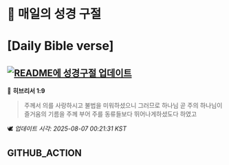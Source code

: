 # 🙏 매일의 성경 구절
# [Daily Bible verse]
## [![README에 성경구절 업데이트](https://github.com/DONGSUKA/first_test/actions/workflows/update-readme-bible.yml/badge.svg)](https://github.com/DONGSUKA/first_test/actions/workflows/update-readme-bible.yml)
<!-- START_BIBLE_VERSE -->
📖 **히브리서 1:9**
> 주께서 의를 사랑하시고 불법을 미워하셨으니 그러므로 하나님 곧 주의 하나님이 즐거움의 기름을 주께 부어 주를 동류들보다 뛰어나게하셨도다 하였고

🕊️ _업데이트 시각: 2025-08-07 00:21:31 KST_
  <!-- END_BIBLE_VERSE -->
## GITHUB_ACTION
